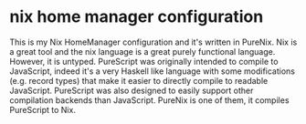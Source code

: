 # nix home manager configuration

This is my Nix HomeManager configuration and it's written in PureNix. Nix is a great tool and the nix language is a great purely functional language. However, it is untyped. PureScript was originally intended to compile to JavaScript, indeed it's a very Haskell like language with some modifications (e.g. record types) that make it easier to directly compile to readable JavaScript. PureScript was also designed to easily support other compilation backends than JavaScript. PureNix is one of them, it compiles PureScript to Nix.

